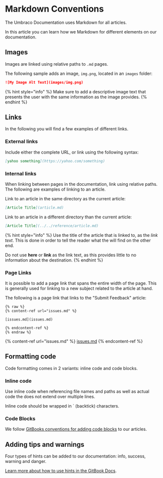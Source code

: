 # Markdown Conventions

The Umbraco Documentation uses Markdown for all articles.

In this article you can learn how we Markdown for different elements on our documentation.

## Images

Images are linked using relative paths to `.md` pages.

The following sample adds an image, `img.png`, located in an `images` folder:

```markdown
![My Image Alt Text](images/img.png)
```

{% hint style="info" %}
Make sure to add a descriptive image text that presents the user with the same information as the image provides.
{% endhint %}

## Links

In the following you will find a few examples of different links.

### External links

Include either the complete URL, or link using the following syntax:

```markdown
[yahoo something](https://yahoo.com/something)
```

### Internal links

When linking between pages in the documentation, link using relative paths. The following are examples of linking to an article.

Link to an article in the same directory as the current article:

```markdown
[Article Title](article.md)
```

Link to an article in a different directory than the current article:

```markdown
[Article Title](../../reference/article.md)
```

{% hint style="info" %}
Use the title of the article that is linked to, as the _link text_. This is done in order to tell the reader what the will find on the other end.

Do not use **here** or **link** as the link text, as this provides little to no information about the destination.
{% endhint %}

### Page Links

It is possible to add a page link that spans the entire width of the page. This is generally used for linking to a new subject related to the article at hand.

The following is a page link that links to the "Submit Feedback" article:

```markup
{% raw %}
{% content-ref url="issues.md" %}

[issues.md](issues.md)

{% endcontent-ref %}
{% endraw %}
```

{% content-ref url="issues.md" %}
[issues.md](issues.md)
{% endcontent-ref %}

## Formatting code

Code formatting comes in 2 variants: inline code and code blocks.

### Inline code

Use inline code when referencing file names and paths as well as actual code the does not extend over multiple lines.

Inline code should be wrapped in \` (backtick) characters.

### Code Blocks

We follow [GitBooks conventions for adding code blocks](https://docs.gitbook.com/tour/editor/blocks/code-block) to our articles.

## Adding tips and warnings

Four types of hints can be added to our documentation: info, success, warning and danger.

[Learn more about how to use hints in the GitBook Docs](https://docs.gitbook.com/tour/editor/blocks/hint).
